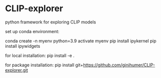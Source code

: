 # CLIP-explorer
python framework for exploring CLIP models

set up conda environment:

conda create -n myenv python=3.9
activate myenv
pip install ipykernel
pip install ipywidgets


for local installation:
pip install -e .


for package installation:
pip install git+https://github.com/ginihumer/CLIP-explorer.git
